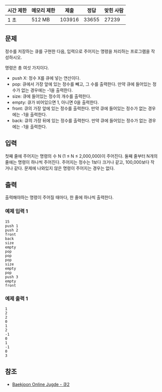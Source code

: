 | **시간 제한** | **메모리 제한** | **제출** | **정답** | **맞힌 사람** |
| --------- | ---------- | ------ | ------ | --------- |
| 1 초       | 512 MB     | 103916 | 33655  | 27239     |


## 문제
정수를 저장하는 큐를 구현한 다음, 입력으로 주어지는 명령을 처리하는 프로그램을 작성하시오.

명령은 총 여섯 가지이다.

- push X: 정수 X를 큐에 넣는 연산이다.
- pop: 큐에서 가장 앞에 있는 정수를 빼고, 그 수를 출력한다. 만약 큐에 들어있는 정수가 없는 경우에는 -1을 출력한다.
- size: 큐에 들어있는 정수의 개수를 출력한다.
- empty: 큐가 비어있으면 1, 아니면 0을 출력한다.
- front: 큐의 가장 앞에 있는 정수를 출력한다. 만약 큐에 들어있는 정수가 없는 경우에는 -1을 출력한다.
- back: 큐의 가장 뒤에 있는 정수를 출력한다. 만약 큐에 들어있는 정수가 없는 경우에는 -1을 출력한다.

## 입력
첫째 줄에 주어지는 명령의 수 N (1 ≤ N ≤ 2,000,000)이 주어진다. 
둘째 줄부터 N개의 줄에는 명령이 하나씩 주어진다. 
주어지는 정수는 1보다 크거나 같고, 100,000보다 작거나 같다. 
문제에 나와있지 않은 명령이 주어지는 경우는 없다.

## 출력
출력해야하는 명령이 주어질 때마다, 한 줄에 하나씩 출력한다.

### 예제 입력 1
```
15
push 1
push 2
front
back
size
empty
pop
pop
pop
size
empty
pop
push 3
empty
front
```

### 예제 출력 1
```
1
2
2
0
1
2
-1
0
1
-1
0
3
```

## 참조
- [Baekjoon Online Jugde - 큐2](https://www.acmicpc.net/problem/18258)
